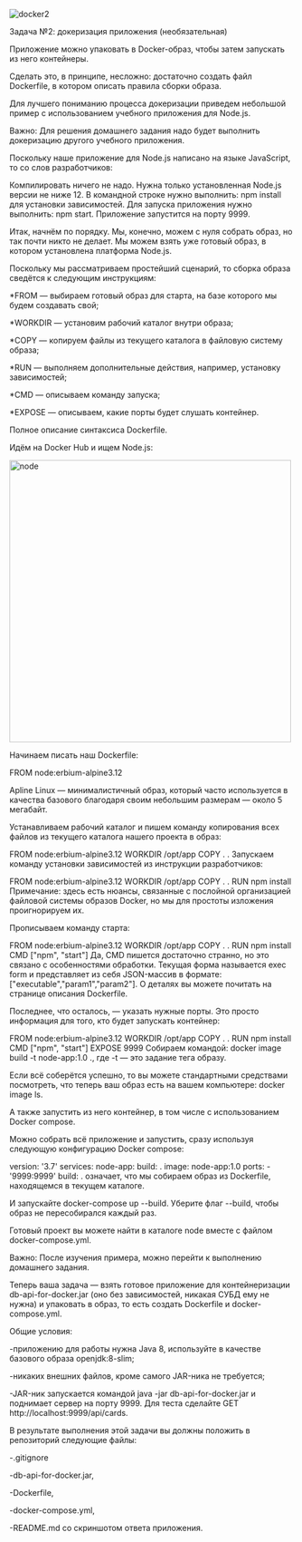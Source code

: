 ![docker2](https://github.com/Elena15414/Docker2/assets/123021392/53ac0e5f-5a75-4782-9529-f7c064b91443)


Задача №2: докеризация приложения (необязательная)

Приложение можно упаковать в Docker-образ, чтобы затем запускать из него контейнеры.

Сделать это, в принципе, несложно: достаточно создать файл Dockerfile, в котором описать правила сборки образа.

Для лучшего пониманию процесса докеризации приведем небольшой пример с использованием учебного приложения для Node.js.

Важно: Для решения домашнего задания надо будет выполнить докеризацию другого учебного приложения.

Поскольку наше приложение для Node.js написано на языке JavaScript, то со слов разработчиков:

Компилировать ничего не надо.
Нужна только установленная Node.js версии не ниже 12.
В командной строке нужно выполнить: npm install для установки зависимостей.
Для запуска приложения нужно выполнить: npm start.
Приложение запустится на порту 9999.

Итак, начнём по порядку. Мы, конечно, можем с нуля собрать образ, но так почти никто не делает. Мы можем взять уже готовый образ, в котором установлена платформа Node.js.

Поскольку мы рассматриваем простейший сценарий, то сборка образа сведётся к следующим инструкциям:

*FROM — выбираем готовый образ для старта, на базе которого мы будем создавать свой;

*WORKDIR — установим рабочий каталог внутри образа;

*COPY — копируем файлы из текущего каталога в файловую систему образа;

*RUN — выполняем дополнительные действия, например, установку зависимостей;

*CMD — описываем команду запуска;

*EXPOSE — описываем, какие порты будет слушать контейнер.

Полное описание синтаксиса Dockerfile.

Идём на Docker Hub и ищем Node.js:

<img width="498" alt="node" src="https://github.com/Elena15414/Docker2/assets/123021392/ea5a0bd4-098d-4589-b027-c7b9fc5896a4">


Начинаем писать наш Dockerfile:

FROM node:erbium-alpine3.12

Apline Linux — минималистичный образ, который часто используется в качества базового благодаря своим небольшим размерам — около 5 мегабайт.

Устанавливаем рабочий каталог и пишем команду копирования всех файлов из текущего каталога нашего проекта в образ:

FROM node:erbium-alpine3.12
WORKDIR /opt/app
COPY . .
Запускаем команду установки зависимостей из инструкции разработчиков:

FROM node:erbium-alpine3.12
WORKDIR /opt/app
COPY . .
RUN npm install
Примечание: здесь есть нюансы, связанные с послойной организацией файловой системы образов Docker, но мы для простоты изложения проигнорируем их.

Прописываем команду старта:

FROM node:erbium-alpine3.12
WORKDIR /opt/app
COPY . .
RUN npm install
CMD ["npm", "start"]
Да, CMD пишется достаточно странно, но это связано с особенностями обработки. Текущая форма называется exec form и представляет из себя JSON-массив в формате: ["executable","param1","param2"]. О деталях вы можете почитать на странице описания Dockerfile.

Последнее, что осталось, — указать нужные порты. Это просто информация для того, кто будет запускать контейнер:

FROM node:erbium-alpine3.12
WORKDIR /opt/app
COPY . .
RUN npm install
CMD ["npm", "start"]
EXPOSE 9999
Собираем командой: docker image build -t node-app:1.0 ., где -t — это задание тега образу.

Если всё соберётся успешно, то вы можете стандартными средствами посмотреть, что теперь ваш образ есть на вашем компьютере: docker image ls.

А также запустить из него контейнер, в том числе с использованием Docker compose.

Можно собрать всё приложение и запустить, сразу используя следующую конфигурацию Docker compose:

version: '3.7'
services:
  node-app:
    build: .
    image: node-app:1.0
    ports:
      - '9999:9999'
build: . означает, что мы собираем образ из Dockerfile, находящемся в текущем каталоге.

И запускайте docker-compose up --build. Уберите флаг --build, чтобы образ не пересобирался каждый раз.

Готовый проект вы можете найти в каталоге node вместе с файлом docker-compose.yml.

Важно: После изучения примера, можно перейти к выполнению домашнего задания.

Теперь ваша задача — взять готовое приложение для контейнеризации db-api-for-docker.jar (оно без зависимостей, никакая СУБД ему не нужна) и упаковать в образ, то есть создать Dockerfile и docker-compose.yml.

Общие условия:

-приложению для работы нужна Java 8, используйте в качестве базового образа openjdk:8-slim;

-никаких внешних файлов, кроме самого JAR-ника не требуется;

-JAR-ник запускается командой java -jar db-api-for-docker.jar и поднимает сервер на порту 9999. Для теста сделайте GET http://localhost:9999/api/cards.

В результате выполнения этой задачи вы должны положить в репозиторий следующие файлы:

-.gitignore

-db-api-for-docker.jar,

-Dockerfile,

-docker-compose.yml,

-README.md со скриншотом ответа приложения.

